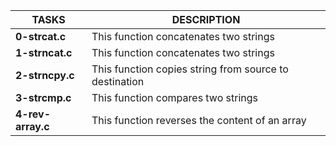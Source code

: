|**TASKS**		|**DESCRIPTION**						|
|-----------------------|---------------------------------------------------------------|
|**0-strcat.c**		|This function concatenates two strings				|
|**1-strncat.c**	|This function concatenates two strings				|
|**2-strncpy.c**	|This function copies string from source to destination		|
|**3-strcmp.c**		|This function compares two strings				|
|**4-rev-array.c**	|This function reverses the content of an array			|

